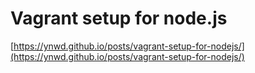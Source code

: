 # Vagrant setup for node.js

[https://ynwd.github.io/posts/vagrant-setup-for-nodejs/](https://ynwd.github.io/posts/vagrant-setup-for-nodejs/)
